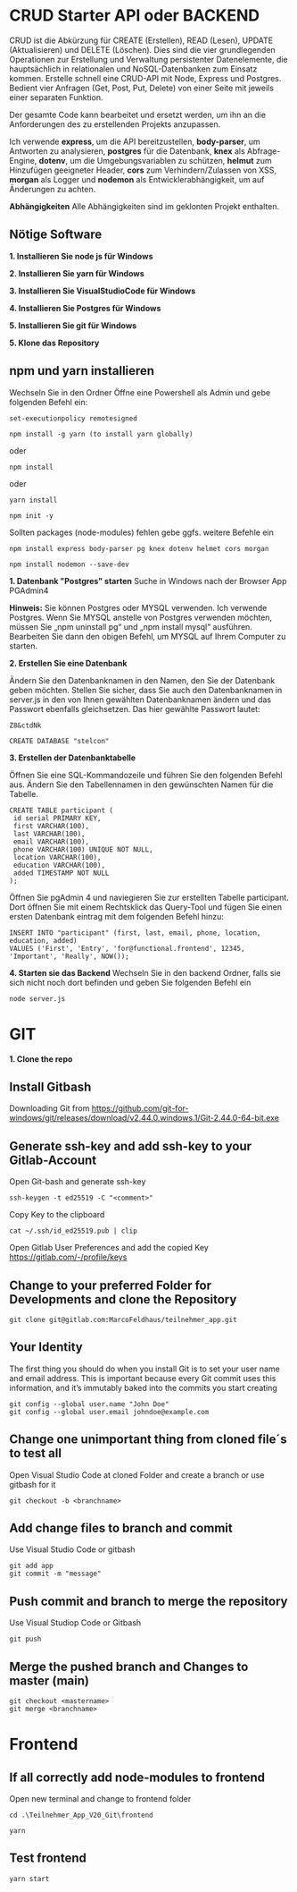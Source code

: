 # CRUD Starter API oder BACKEND

CRUD ist die Abkürzung für CREATE (Erstellen), READ (Lesen), UPDATE (Aktualisieren) und
DELETE (Löschen). Dies sind die vier grundlegenden Operationen zur Erstellung und Verwaltung
persistenter Datenelemente, die hauptsächlich in relationalen und NoSQL-Datenbanken zum Einsatz kommen.
Erstelle schnell eine CRUD-API mit Node, Express und Postgres.
Bedient vier Anfragen (Get, Post, Put, Delete) von einer Seite mit jeweils einer separaten Funktion.

Der gesamte Code kann bearbeitet und ersetzt werden, um ihn an die Anforderungen des zu erstellenden Projekts anzupassen.

Ich verwende **express**, um die API bereitzustellen, **body-parser**, um Antworten zu analysieren,
**postgres** für die Datenbank, **knex** als Abfrage-Engine, **dotenv**, um die Umgebungsvariablen zu schützen,
**helmut** zum Hinzufügen geeigneter Header, **cors** zum Verhindern/Zulassen von XSS,
**morgan** als Logger und **nodemon** als Entwicklerabhängigkeit, um auf Änderungen zu achten.

**Abhängigkeiten**
Alle Abhängigkeiten sind im geklonten Projekt enthalten.

## Nötige Software

**1. Installieren Sie node js für Windows**

**2. Installieren Sie yarn für Windows**

**3. Installieren Sie VisualStudioCode für Windows**

**4. Installieren Sie Postgres für Windows**

**5. Installieren Sie git für Windows**

**5. Klone das Repository**

## npm und yarn installieren

Wechseln Sie in den Ordner
Öffne eine Powershell als Admin und gebe folgenden Befehl ein:

```
set-executionpolicy remotesigned
```

```
npm install -g yarn (to install yarn globally)
```

oder

```
npm install
```

oder

```
yarn install
```

```
npm init -y
```

Sollten packages (node-modules) fehlen gebe ggfs. weitere Befehle ein

```
npm install express body-parser pg knex dotenv helmet cors morgan
```

```
npm install nodemon --save-dev
```

**1. Datenbank "Postgres" starten**
Suche in Windows nach der Browser App PGAdmin4

**Hinweis:**
Sie können Postgres oder MYSQL verwenden. Ich verwende Postgres. Wenn Sie MYSQL anstelle von Postgres verwenden möchten, müssen Sie „npm uninstall pg“ und „npm install mysql“ ausführen. Bearbeiten Sie dann den obigen Befehl, um MYSQL auf Ihrem Computer zu starten.

**2. Erstellen Sie eine Datenbank**

Ändern Sie den Datenbanknamen in den Namen, den Sie der Datenbank geben möchten. Stellen Sie sicher, dass Sie auch den Datenbanknamen in server.js in den von Ihnen gewählten Datenbanknamen ändern und das Passwort ebenfalls gleichsetzen. Das hier gewählte Passwort lautet:

```
Z8&ctdNk
```

```
CREATE DATABASE "stelcon"
```

**3. Erstellen der Datenbanktabelle**

Öffnen Sie eine SQL-Kommandozeile und führen Sie den folgenden Befehl aus. Ändern Sie den Tabellennamen in den gewünschten Namen für die Tabelle.

```
CREATE TABLE participant (
 id serial PRIMARY KEY,
 first VARCHAR(100),
 last VARCHAR(100),
 email VARCHAR(100),
 phone VARCHAR(100) UNIQUE NOT NULL,
 location VARCHAR(100),
 education VARCHAR(100),
 added TIMESTAMP NOT NULL
);
```

Öffnen Sie pgAdmin 4 und naviegieren Sie zur erstellten Tabelle participant. Dort öffnen Sie mit einem Rechtsklick das Query-Tool und fügen Sie einen ersten Datenbank eintrag mit dem folgenden Befehl hinzu:

```
INSERT INTO "participant" (first, last, email, phone, location, education, added)
VALUES ('First', 'Entry', 'for@functional.frontend', 12345, 'Important', 'Really', NOW());
```

**4. Starten sie das Backend**
Wechseln Sie in den backend Ordner, falls sie sich nicht noch dort befinden
und geben Sie folgenden Befehl ein

```
node server.js
```

# GIT

**1. Clone the repo**

## Install Gitbash

Downloading Git from https://github.com/git-for-windows/git/releases/download/v2.44.0.windows.1/Git-2.44.0-64-bit.exe

## Generate ssh-key and add ssh-key to your Gitlab-Account

Open Git-bash and generate ssh-key

```
ssh-keygen -t ed25519 -C "<comment>"
```

Copy Key to the clipboard

```
cat ~/.ssh/id_ed25519.pub | clip
```

Open Gitlab User Preferences and add the copied Key
https://gitlab.com/-/profile/keys

## Change to your preferred Folder for Developments and clone the Repository

```
git clone git@gitlab.com:MarcoFeldhaus/teilnehmer_app.git
```

## Your Identity

The first thing you should do when you install Git is to set your user name and email address.
This is important because every Git commit uses this information, and it’s immutably baked into
the commits you start creating

```
git config --global user.name "John Doe"
git config --global user.email johndoe@example.com
```

## Change one unimportant thing from cloned file´s to test all

Open Visual Studio Code at cloned Folder and create a branch or use gitbash for it

```
git checkout -b <branchname>
```

## Add change files to branch and commit

Use Visual Studio Code or gitbash

```
git add app
git commit -m "message"
```

## Push commit and branch to merge the repository

Use Visual Studiop Code or Gitbash

```
git push
```

## Merge the pushed branch and Changes to master (main)

```
git checkout <mastername>
git merge <branchname>
```

# Frontend

## If all correctly add node-modules to frontend

Open new terminal and change to frontend folder

```
cd .\Teilnehmer_App_V20_Git\frontend
```

```
yarn
```

## Test frontend

```
yarn start
```
